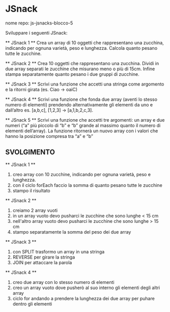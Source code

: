 JSnack
===
nome repo: js-jsnacks-blocco-5


Sviluppare i seguenti JSnack:


** JSnack 1 ** 
Crea un array di 10 oggetti che rappresentano una zucchina, indicando per ognuna varietà, peso e lunghezza.
Calcola quanto pesano tutte le zucchine.

**  JSnack 2 ** 
Crea 10 oggetti che rappresentano una zucchina.
Dividi in due array separati le zucchine che misurano meno o più di 15cm.
Infine stampa separatamente quanto pesano i due gruppi di zucchine.

**  JSnack 3 ** 
Scrivi una funzione che accetti una stringa come argomento e la ritorni girata (es. Ciao -> oaiC)

**  JSnack 4 ** 
Scrivi una funzione che fonda due array (aventi lo stesso numero di elementi) prendendo alternativamente gli elementi da uno e dall’altro
es. [a,b,c], [1,2,3] → [a,1,b,2,c,3].

**  JSnack 5 ** 
Scrivi una funzione che accetti tre argomenti:
un array e due numeri (“a” più piccolo di “b” e “b” grande al massimo quanto il numero di elementi dell’array).
La funzione ritornerà un nuovo array con i valori che hanno la posizione compresa tra “a” e “b”


## SVOLGIMENTO
** JSnack 1 ** 
1. creo array con 10 zucchine, indicando per ognuna varietà, peso e lunghezza.
2. con il ciclo forEach faccio la somma di quanto pesano tutte le zucchine
3. stampo il risultato

** JSnack 2 ** 
1. creiamo 2 array vuoti
2. in un array vuoto devo pusharci le zucchine che sono lunghe < 15 cm
3. nell'altro array vuoto devo pusharci le zucchine che sono lunghe > 15 cm
4. stampo separatamente la somma del peso dei due array 

** JSnack 3 ** 
1. con SPLIT trasformo un array in una stringa
2. REVERSE per girare la stringa
3. JOIN per attaccare la parola

** JSnack 4 ** 
1. creo due array con lo stesso numero di elementi
2. creo un array vuoto dove pusherò al suo interno gli elementi degli altri array
3. ciclo for andando a prendere la lunghezza dei due array per puhare dentro gli elementi
